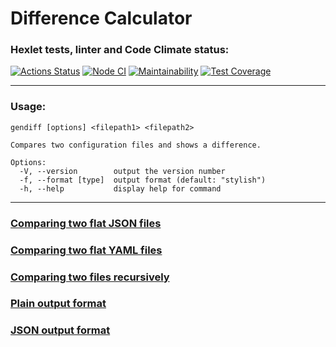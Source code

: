 # Difference Calculator
### Hexlet tests, linter and Code Climate status:
[![Actions Status](https://github.com/ScreamStarIT/frontend-project-lvl2/workflows/hexlet-check/badge.svg)](https://github.com/ScreamStarIT/frontend-project-lvl2/actions)
[![Node CI](https://github.com/ScreamStarIT/frontend-project-lvl2/actions/workflows/nodejs.yml/badge.svg)](https://github.com/ScreamStarIT/frontend-project-lvl2/actions/workflows/nodejs.yml)
[![Maintainability](https://api.codeclimate.com/v1/badges/a36372ef7e7777842ded/maintainability)](https://codeclimate.com/github/ScreamStarIT/frontend-project-lvl2/maintainability)
[![Test Coverage](https://api.codeclimate.com/v1/badges/a36372ef7e7777842ded/test_coverage)](https://codeclimate.com/github/ScreamStarIT/frontend-project-lvl2/test_coverage)
***
### Usage:
```
gendiff [options] <filepath1> <filepath2>

Compares two configuration files and shows a difference.

Options:
  -V, --version        output the version number
  -f, --format [type]  output format (default: "stylish")
  -h, --help           display help for command
```
***
### [Comparing two flat JSON files](https://asciinema.org/a/JrX8NCVvq3d4eAAw507zvbHto)
### [Comparing two flat YAML files](https://asciinema.org/a/EfpMi27fVZTqctwmoGpgmqIkS)
### [Comparing two files recursively](https://asciinema.org/a/BaAhXvWml6kp9fiGYN5qwmDSI)
### [Plain output format](https://asciinema.org/a/q47lvr1jV0kcB58sMk8cegkeC)
### [JSON output format](https://asciinema.org/a/BUkjgM0XR5VRJhCqn0Zfay3Lt)